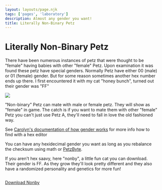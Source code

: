 ```yaml
---
layout: layouts/page.njk
tags: ['pages', 'laboratory']
description: Almost any gender you want!
title: Literally Non-Binary Petz
---
```


# Literally Non-Binary Petz
There have been numerous instances of petz that were thought to be "female" having babies with other "female" Petz. Upon examination it was found these petz have special genders. Normally Petz have either 00 (male) or 01 (female) gender. But for some reason sometimes another hex number ends up there. I first encountered it with my cat "honey bunch", turned out their gender was "FF"

![](https://cdn.glitch.com/e8c48446-7221-44a1-aabd-d809cd1d1e34%2FScreen%20Shot%202021-06-30%20at%2011.50.01%20PM.png?v=1625115362688)

"Non-binary" Petz can mate with male or female petz. They will show as "female" in game. The catch is if you want to mate them with other "female" Petz you can't just use Petz A, they'll need to fall in love the old fashioned way.

<aside>See <a href="http://homebody.eu/carolyn/downloabx/tutorials/UnSpayAndGenderChange.txt">Carolyn's documentation of how gender works</a> for more info how to find with a hex editor</aside>

You can have any hexidecimal gender you want as long as you rebalance the checksum using math or [PetzByte](https://reflettage.wixsite.com/yabiko/download).

If you aren't hex saavy, here "nonby", a little fun cat you can download. Their gender is FF. As they grow they'll look pretty different and they also have a randomized personality and genetics for more fun!

<img srcset="https://cdn.glitch.com/e8c48446-7221-44a1-aabd-d809cd1d1e34%2Fnonby.png?v=1625115509494 2x">

<a class="download-link" href="/public/downloads/nonby.zip">Download Nonby</a>



